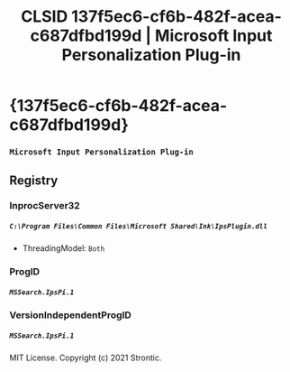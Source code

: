 ﻿---
title: "CLSID 137f5ec6-cf6b-482f-acea-c687dfbd199d | Microsoft Input Personalization Plug-in"
excerpt: What is COM-Object CLSID 137f5ec6-cf6b-482f-acea-c687dfbd199d?
---

# {137f5ec6-cf6b-482f-acea-c687dfbd199d}

### `Microsoft Input Personalization Plug-in`

## Registry


### InprocServer32

##### `C:\Program Files\Common Files\Microsoft Shared\Ink\IpsPlugin.dll`
* ThreadingModel: `Both`

### ProgID

##### `MSSearch.IpsPi.1`

### VersionIndependentProgID

##### `MSSearch.IpsPi.1`

MIT License. Copyright (c) 2021 Strontic.


